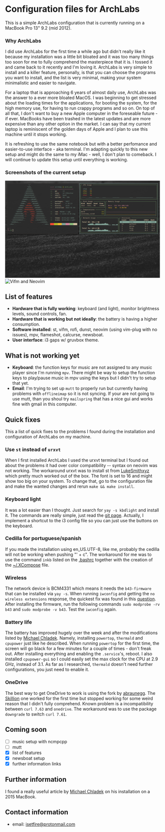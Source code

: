 # Configuration files for ArchLabs

This is a simple ArchLabs configuration that is currently
running on a MacBook Pro 13" 9.2 (mid 2012). 

### Why ArchLabs

I did use ArchLabs for the first time a while ago but didn't
really like it because my installation was a little bit
bloated and it was too many things too soon for me to fully
comprehend the masterpiece that it is. I tossed it and came
back to it recently and I'm loving it. ArchLabs is very
simple to install and a killer feature, personally, is that
you can choose the programs you want to install, and the
list is very minimal, making your system minimalistic and
easier to navigate.

For a laptop that is approaching 6 years of almost daily
use, ArchLabs was the answer to a ever more bloated MacOS. I
was beginning to get stressed about the loading times for
the applications, for booting the system, for the high
memory use, for having to run crappy programs and so on. On
top of all that, I don't want to buy a new Apple computer in
the foreseable future - if ever. MacBooks have been trashed
in the latest updates and are more expensive than any other
option in the market. I can say that my current laptop is
reminiscent of the golden days of Apple and I plan to use
this machine until it stops working. 

It is refreshing to use the same notebook but with a better
perfomance and easier-to-use interface - aka terminal. I'm
adapting quickly to this new setup and might do the same to
my iMac - well, I don't plan to comeback. I will continue to
update this setup until everything is working.

### Screenshots of the current setup

![ArchLabs_on_MacBook](ArchLabs_on_MacBook.png) ![Vifm and
Neovim](vifm_ArchLabs_on_MacBook.png)

## List of features

- **Hardware that is fully working**: keyboard (and light),
    monitor brightness levels, sound controls, fan.
- **Hardware that is working but not ideally**: the battery
    is having a higher consumption.
- **Software installed**: st, vifm, rofi, dunst, neovim
    (using vim-plug with no issues), mpv, flameshot,
    calcurse, newsboat.
- **User interface**: i3 gaps w/ gruvbox theme.

## What is not working yet

- **Keyboard**: the function keys for music are not assigned
    to any music player since I'm running `mpv`. There might
    be way to setup the function keys to play/pause music in
    mpv using the keys but I didn't try to setup that yet.
- **Email**: I'm trying to set up `mutt` to properly run but
    currently having problems with `offlineimap` so it is
    not syncing. If your are not going to use mutt, than you
    shoul try `mailspring` that has a nice gui and works
    fine with gmail in this computer.
    

## Quick fixes

This a list of quick fixes to the problems I found during
the installation and configuration of ArchLabs on my
machine.

### Use `st` instead of `urxvt`

When I first installed ArchLabs I used the urxvt terminal
but I found out about the problems it had over color
compatibility -- syntax on neovim was not working.  The
workaround urxvt was to install st from
[LukeSmithxyz](https://github.com/LukeSmithxyz/st) which
pretty much worked out of the box. The font is set to 16 and
might show too big on your system. To change that, go to the
configuration file and make the wanted changes and rerun
`make && make install`.

### Keyboard light

It was a lot easier than I thought. Just search for `yay -s
kbdlight` and install it. The commands are really simple,
just read the [git
page](https://github.com/WhyNotHugo/kbdlight).  Actually, I
implement a shortcut to the i3 config file so you can just
use the buttons on the keyboard.

### Cedilla for portuguese/spanish

If you made the installation using en_US.UTF-8, like me,
probably the cedilla will not be working when pushing "' +
c".  The workaround for me was to use the command `inkb`
listed on the
[.bashrc](https://github.com/isetfiretotherain/ArchLabs_on_MacBook/blob/master/dotfiles/.bashrc)
together with the creation of the
[~/.XCompose](https://github.com/isetfiretotherain/ArchLabs_on_MacBook/blob/master/dotfiles/.XCompose)
file.

### Wireless

The network device is BCM4331 which means it needs the
`b43-firmware` that can be installed via `yay -s`. When
running `iwconfig` and getting the `no wireless extensions`
response, the quickest fix was found in this
[question](https://askubuntu.com/questions/470153/no-wireless-when-install-14-04-on-macbook-pro).
After installing the firmware, run the following commands
`sudo modprobe -rv b43` and `sudo modprobe -v b43`. Test the
`iwconfig` again.

### Battery life

The battery has improved hugely over the week and after the
modifications listed by [Michael
Chladek](https://mchladek.me/post/arch-mbp/).  Namely,
installing `powertop`, `thermald` and `cpupower` just like
he described. When running `powertop` for the first time,
the screen will go black for a few minutes for a couple of
times - don't freak out. After installing everything and
enabling the `.service`'s, reboot. I also installed
`cpupower-gui` so I could easily set the max clock for the
CPU at 2.9 GHz, instead of 3.1. As far as I researched,
`thermald` doesn't need further configurations, you just
need to enable it.

### OneDrive

The best way to get OneDrive to work is using the fork by
[abraunegg](https://github.com/abraunegg/onedrive). The
[Skillion](https://github.com/skilion/onedrive) one worked
for the first time but stopped working for some weird reason
that I didn't fully comprehend. Known problem is a
incompatibility between `curl 7.63` and `onedrive`.  The
workaround was to use the package `downgrade` to switch
`curl 7.61`. 

## Coming soon

- [ ] music setup with ncmpcpp 
- [ ] mutt 
- [x] list of features
- [x] newsboat setup 
- [x] further information links

## Further information

I found a really useful article by [Michael
Chladek](https://mchladek.me/post/arch-mbp/) on his
installation on a 2015 MacBook.

## Contact information

- email: isetfire@protonmail.com
